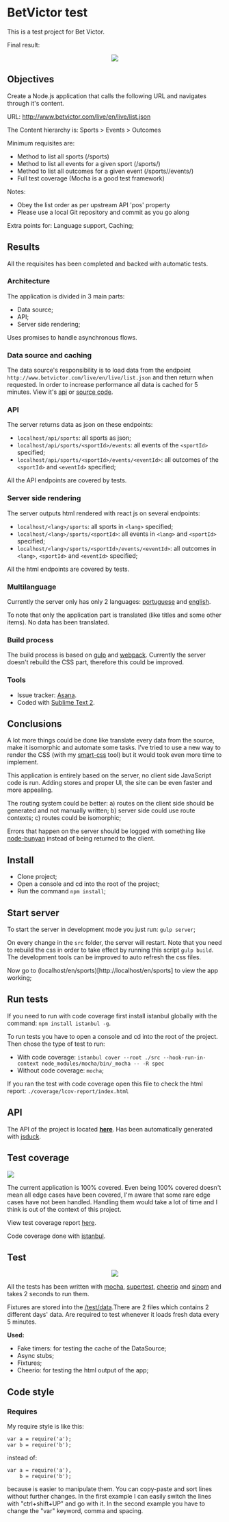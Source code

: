 # BetVictor test

This is a test project for Bet Victor.

Final result:

<p align="center">
  <img src ="./docs/img/animation2.gif" />
</p>



## Objectives

Create a Node.js application that calls the following URL and navigates through it's content.

URL: http://www.betvictor.com/live/en/live/list.json

The Content hierarchy is: Sports > Events > Outcomes

Minimum requisites are:

 - Method to list all sports (/sports)
 - Method to list all events for a given sport (/sports/<id>)
 - Method to list all outcomes for a given event (/sports/<id>/events/<id>)
 - Full test coverage (Mocha is a good test framework)

Notes:

 - Obey the list order as per upstream API 'pos' property
 - Please use a local Git repository and commit as you go along

Extra points for: Language support, Caching;



## Results

All the requisites has been completed and backed with automatic tests.


### Architecture

The application is divided in 3 main parts:

 - Data source;
 - API;
 - Server side rendering;

Uses promises to handle asynchronous flows.


### Data source and caching

The data source's responsibility is to load data from the endpoint `http://www.betvictor.com/live/en/live/list.json` and then return when requested.
In order to increase performance all data is cached for 5 minutes.
View it's [api](https://rawgit.com/hackhat/betvictor-test/v0.0.2/docs/jsduck/index.html#!/api/server.DataSource) or [source code](./src/server/DataSource.js).


### API

The server returns data as json on these endpoints:

 - `localhost/api/sports`: all sports as json;
 - `localhost/api/sports/<sportId>/events`: all events of the `<sportId>` specified;
 - `localhost/api/sports/<sportId>/events/<eventId>`: all outcomes of the `<sportId>` and `<eventId>` specified;

All the API endpoints are covered by tests.


### Server side rendering

The server outputs html rendered with react js on several endpoints:

 - `localhost/<lang>/sports`: all sports in `<lang>` specified;
 - `localhost/<lang>/sports/<sportId>`: all events in `<lang>` and `<sportId>` specified;
 - `localhost/<lang>/sports/<sportId>/events/<eventId>`: all outcomes in `<lang>`, `<sportId>` and `<eventId>` specified;

All the html endpoints are covered by tests.


### Multilanguage

Currently the server only has only 2 languages: [portuguese](./src/client/i18n/pt_PT.js) and [english](./src/client/i18n/en_US.js).

To note that only the application part is translated (like titles and some other items). No data has been translated.


### Build process

The build process is based on [gulp](http://gulpjs.com/) and
[webpack](http://webpack.github.io/). Currently the server doesn't rebuild the
CSS part, therefore this could be improved.


### Tools

 - Issue tracker: [Asana](https://asana.com).
 - Coded with [Sublime Text 2](http://www.sublimetext.com/2).



## Conclusions

A lot more things could be done like translate every data from the source, make it isomorphic and
automate some tasks. I've tried to use a new way to render the CSS (with my [smart-css](https://github.com/hackhat/smart-css) tool)
but it would took even more time to implement.

This application is entirely based on the server, no client side JavaScript code is run.
Adding stores and proper UI, the site can be even faster and more appealing.

The routing system could be better: a) routes on the client side should be generated
and not manually written; b) server side could use route contexts; c) routes could be isomorphic;

Errors that happen on the server should be logged with something like
[node-bunyan](https://github.com/trentm/node-bunyan) instead of being returned to the client.

## Install

 - Clone project;
 - Open a console and cd into the root of the project;
 - Run the command `npm install`;



## Start server

To start the server in development mode you just run: `gulp server`;

On every change in the `src` folder, the server will restart.
Note that you need to rebuild the css in order to take effect by running this script `gulp build`.
The development tools can be improved to auto refresh the css files.

Now go to (localhost/en/sports)[http://localhost/en/sports] to view the app working;



## Run tests

If you need to run with code coverage first install istanbul globally with the command: `npm install istanbul -g`.

To run tests you have to open a console and cd into the root of the project. Then chose the type of test to run:

 - With code coverage: `istanbul cover --root ./src --hook-run-in-context node_modules/mocha/bin/_mocha -- -R spec`
 - Without code coverage: `mocha`;

If you ran the test with code coverage open this file to check the html report: `./coverage/lcov-report/index.html`



## API

The API of the project is located **[here](https://rawgit.com/hackhat/betvictor-test/v0.0.2/docs/jsduck/index.html)**.
Has been automatically generated with [jsduck](https://github.com/senchalabs/jsduck).



## Test coverage

<a align="center" href="https://rawgit.com/hackhat/betvictor-test/v0.0.2/coverage/lcov-report/index.html">
  <img src ="./docs/img/test-coverage-report.jpg" />
</a>

The current application is 100% covered. Even being 100% covered doesn't mean all edge cases have been covered, I'm aware that
some rare edge cases have not been handled. Handling them would take a lot of time and I think is out of the context of this project.

View test coverage report [here](https://rawgit.com/hackhat/betvictor-test/v0.0.2/coverage/lcov-report/index.html).

Code coverage done with [istanbul](https://github.com/gotwarlost/istanbul).



## Test

<p align="center">
  <img src ="./docs/img/test-report.jpg" />
</p>

All the tests has been written with [mocha](https://github.com/mochajs/mocha), [supertest](https://github.com/visionmedia/supertest),
[cheerio](https://github.com/cheeriojs/cheerio) and [sinom](http://sinonjs.org/) and takes 2 seconds to run them.

Fixtures are stored into the [/test/data](/test/data).There are 2 files which contains 2 different days' data.
Are required to test whenever it loads fresh data every 5 minutes.

**Used:**

 - Fake timers: for testing the cache of the DataSource;
 - Async stubs;
 - Fixtures;
 - Cheerio: for testing the html output of the app;



## Code style

### Requires

My require style is like this:

    var a = require('a');
    var b = require('b');

instead of:

    var a = require('a'),
        b = require('b');

because is easier to manipulate them. You can copy-paste and sort lines without further changes.
In the first example I can easily switch the lines with "ctrl+shift+UP" and go with it.
In the second example you have to change the "var" keyword, comma and spacing.
